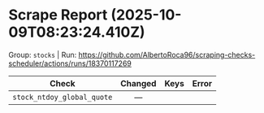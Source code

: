 # Scrape Report (2025-10-09T08:23:24.410Z)

Group: `stocks`  |  Run: https://github.com/AlbertoRoca96/scraping-checks-scheduler/actions/runs/18370117269

| Check | Changed | Keys | Error |
|---|:---:|:--|:--|
| `stock_ntdoy_global_quote` | — |  |  |

